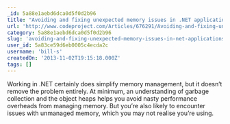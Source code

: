 ```yaml
---
_id: 5a88e1aebd6dca0d5f0d2b96
title: "Avoiding and fixing unexpected memory issues in .NET applications"
url: 'http://www.codeproject.com/Articles/676291/Avoiding-and-fixing-unexpected-memory-issues-in-NE'
category: 5a88e1aebd6dca0d5f0d2b96
slug: 'avoiding-and-fixing-unexpected-memory-issues-in-net-applications'
user_id: 5a83ce59d6eb0005c4ecda2c
username: 'bill-s'
createdOn: '2013-11-02T19:15:18.000Z'
tags: []
---
```


Working in .NET certainly does simplify memory management, but it doesn’t remove the problem entirely. At minimum, an understanding of garbage collection and the object heaps helps you avoid nasty performance overheads from managing memory. But you’re also likely to encounter issues with unmanaged memory, which you may not realise you’re using.
